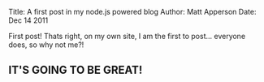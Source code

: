 Title: A first post in my node.js powered blog
Author: Matt Apperson
Date: Dec 14 2011

First post! Thats right, on my own site, I am the first to post... everyone does, so why not me?! 

## IT'S GOING TO BE GREAT!
